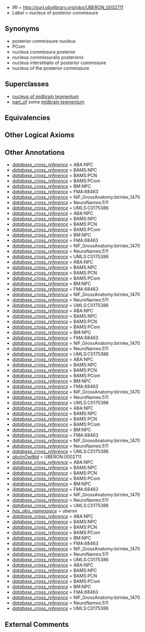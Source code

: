  * *IRI* = http://purl.obolibrary.org/obo/UBERON_0002711
 * *Label* = nucleus of posterior commissure

## Synonyms

 * posterior commissure nucleus
 * PCom
 * nucleus commissura posterior
 * nucleus commissuralis posterioris
 * nucleus interstitialis of posterior commissure
 * nucleus of the posterior commissure

## Superclasses

 * [nucleus of midbrain tegmentum](../../UBERON/14/UBERON_0007414.md)
 * [part_of](../../BFO/50/BFO_0000050.md) some [midbrain tegmentum](../../UBERON/43/UBERON_0001943.md)

## Equivalencies


## Other Logical Axioms


## Other Annotations

 * *[database_cross_reference](../../ef/oboInOwl#hasDbXref.md)* = ABA:NPC
 * *[database_cross_reference](../../ef/oboInOwl#hasDbXref.md)* = BAMS:NPC
 * *[database_cross_reference](../../ef/oboInOwl#hasDbXref.md)* = BAMS:PCN
 * *[database_cross_reference](../../ef/oboInOwl#hasDbXref.md)* = BAMS:PCom
 * *[database_cross_reference](../../ef/oboInOwl#hasDbXref.md)* = BM:NPC
 * *[database_cross_reference](../../ef/oboInOwl#hasDbXref.md)* = FMA:68463
 * *[database_cross_reference](../../ef/oboInOwl#hasDbXref.md)* = NIF_GrossAnatomy:birnlex_1470
 * *[database_cross_reference](../../ef/oboInOwl#hasDbXref.md)* = NeuroNames:511
 * *[database_cross_reference](../../ef/oboInOwl#hasDbXref.md)* = UMLS:C0175386
 * *[database_cross_reference](../../ef/oboInOwl#hasDbXref.md)* = ABA:NPC
 * *[database_cross_reference](../../ef/oboInOwl#hasDbXref.md)* = BAMS:NPC
 * *[database_cross_reference](../../ef/oboInOwl#hasDbXref.md)* = BAMS:PCN
 * *[database_cross_reference](../../ef/oboInOwl#hasDbXref.md)* = BAMS:PCom
 * *[database_cross_reference](../../ef/oboInOwl#hasDbXref.md)* = BM:NPC
 * *[database_cross_reference](../../ef/oboInOwl#hasDbXref.md)* = FMA:68463
 * *[database_cross_reference](../../ef/oboInOwl#hasDbXref.md)* = NIF_GrossAnatomy:birnlex_1470
 * *[database_cross_reference](../../ef/oboInOwl#hasDbXref.md)* = NeuroNames:511
 * *[database_cross_reference](../../ef/oboInOwl#hasDbXref.md)* = UMLS:C0175386
 * *[database_cross_reference](../../ef/oboInOwl#hasDbXref.md)* = ABA:NPC
 * *[database_cross_reference](../../ef/oboInOwl#hasDbXref.md)* = BAMS:NPC
 * *[database_cross_reference](../../ef/oboInOwl#hasDbXref.md)* = BAMS:PCN
 * *[database_cross_reference](../../ef/oboInOwl#hasDbXref.md)* = BAMS:PCom
 * *[database_cross_reference](../../ef/oboInOwl#hasDbXref.md)* = BM:NPC
 * *[database_cross_reference](../../ef/oboInOwl#hasDbXref.md)* = FMA:68463
 * *[database_cross_reference](../../ef/oboInOwl#hasDbXref.md)* = NIF_GrossAnatomy:birnlex_1470
 * *[database_cross_reference](../../ef/oboInOwl#hasDbXref.md)* = NeuroNames:511
 * *[database_cross_reference](../../ef/oboInOwl#hasDbXref.md)* = UMLS:C0175386
 * *[database_cross_reference](../../ef/oboInOwl#hasDbXref.md)* = ABA:NPC
 * *[database_cross_reference](../../ef/oboInOwl#hasDbXref.md)* = BAMS:NPC
 * *[database_cross_reference](../../ef/oboInOwl#hasDbXref.md)* = BAMS:PCN
 * *[database_cross_reference](../../ef/oboInOwl#hasDbXref.md)* = BAMS:PCom
 * *[database_cross_reference](../../ef/oboInOwl#hasDbXref.md)* = BM:NPC
 * *[database_cross_reference](../../ef/oboInOwl#hasDbXref.md)* = FMA:68463
 * *[database_cross_reference](../../ef/oboInOwl#hasDbXref.md)* = NIF_GrossAnatomy:birnlex_1470
 * *[database_cross_reference](../../ef/oboInOwl#hasDbXref.md)* = NeuroNames:511
 * *[database_cross_reference](../../ef/oboInOwl#hasDbXref.md)* = UMLS:C0175386
 * *[database_cross_reference](../../ef/oboInOwl#hasDbXref.md)* = ABA:NPC
 * *[database_cross_reference](../../ef/oboInOwl#hasDbXref.md)* = BAMS:NPC
 * *[database_cross_reference](../../ef/oboInOwl#hasDbXref.md)* = BAMS:PCN
 * *[database_cross_reference](../../ef/oboInOwl#hasDbXref.md)* = BAMS:PCom
 * *[database_cross_reference](../../ef/oboInOwl#hasDbXref.md)* = BM:NPC
 * *[database_cross_reference](../../ef/oboInOwl#hasDbXref.md)* = FMA:68463
 * *[database_cross_reference](../../ef/oboInOwl#hasDbXref.md)* = NIF_GrossAnatomy:birnlex_1470
 * *[database_cross_reference](../../ef/oboInOwl#hasDbXref.md)* = NeuroNames:511
 * *[database_cross_reference](../../ef/oboInOwl#hasDbXref.md)* = UMLS:C0175386
 * *[database_cross_reference](../../ef/oboInOwl#hasDbXref.md)* = ABA:NPC
 * *[database_cross_reference](../../ef/oboInOwl#hasDbXref.md)* = BAMS:NPC
 * *[database_cross_reference](../../ef/oboInOwl#hasDbXref.md)* = BAMS:PCN
 * *[database_cross_reference](../../ef/oboInOwl#hasDbXref.md)* = BAMS:PCom
 * *[database_cross_reference](../../ef/oboInOwl#hasDbXref.md)* = BM:NPC
 * *[database_cross_reference](../../ef/oboInOwl#hasDbXref.md)* = FMA:68463
 * *[database_cross_reference](../../ef/oboInOwl#hasDbXref.md)* = NIF_GrossAnatomy:birnlex_1470
 * *[database_cross_reference](../../ef/oboInOwl#hasDbXref.md)* = NeuroNames:511
 * *[database_cross_reference](../../ef/oboInOwl#hasDbXref.md)* = UMLS:C0175386
 * *[oboInOwl#id](../../id/oboInOwl#id.md)* = UBERON:0002711
 * *[database_cross_reference](../../ef/oboInOwl#hasDbXref.md)* = ABA:NPC
 * *[database_cross_reference](../../ef/oboInOwl#hasDbXref.md)* = BAMS:NPC
 * *[database_cross_reference](../../ef/oboInOwl#hasDbXref.md)* = BAMS:PCN
 * *[database_cross_reference](../../ef/oboInOwl#hasDbXref.md)* = BAMS:PCom
 * *[database_cross_reference](../../ef/oboInOwl#hasDbXref.md)* = BM:NPC
 * *[database_cross_reference](../../ef/oboInOwl#hasDbXref.md)* = FMA:68463
 * *[database_cross_reference](../../ef/oboInOwl#hasDbXref.md)* = NIF_GrossAnatomy:birnlex_1470
 * *[database_cross_reference](../../ef/oboInOwl#hasDbXref.md)* = NeuroNames:511
 * *[database_cross_reference](../../ef/oboInOwl#hasDbXref.md)* = UMLS:C0175386
 * *[has_obo_namespace](../../ce/oboInOwl#hasOBONamespace.md)* = uberon
 * *[database_cross_reference](../../ef/oboInOwl#hasDbXref.md)* = ABA:NPC
 * *[database_cross_reference](../../ef/oboInOwl#hasDbXref.md)* = BAMS:NPC
 * *[database_cross_reference](../../ef/oboInOwl#hasDbXref.md)* = BAMS:PCN
 * *[database_cross_reference](../../ef/oboInOwl#hasDbXref.md)* = BAMS:PCom
 * *[database_cross_reference](../../ef/oboInOwl#hasDbXref.md)* = BM:NPC
 * *[database_cross_reference](../../ef/oboInOwl#hasDbXref.md)* = FMA:68463
 * *[database_cross_reference](../../ef/oboInOwl#hasDbXref.md)* = NIF_GrossAnatomy:birnlex_1470
 * *[database_cross_reference](../../ef/oboInOwl#hasDbXref.md)* = NeuroNames:511
 * *[database_cross_reference](../../ef/oboInOwl#hasDbXref.md)* = UMLS:C0175386
 * *[database_cross_reference](../../ef/oboInOwl#hasDbXref.md)* = ABA:NPC
 * *[database_cross_reference](../../ef/oboInOwl#hasDbXref.md)* = BAMS:NPC
 * *[database_cross_reference](../../ef/oboInOwl#hasDbXref.md)* = BAMS:PCN
 * *[database_cross_reference](../../ef/oboInOwl#hasDbXref.md)* = BAMS:PCom
 * *[database_cross_reference](../../ef/oboInOwl#hasDbXref.md)* = BM:NPC
 * *[database_cross_reference](../../ef/oboInOwl#hasDbXref.md)* = FMA:68463
 * *[database_cross_reference](../../ef/oboInOwl#hasDbXref.md)* = NIF_GrossAnatomy:birnlex_1470
 * *[database_cross_reference](../../ef/oboInOwl#hasDbXref.md)* = NeuroNames:511
 * *[database_cross_reference](../../ef/oboInOwl#hasDbXref.md)* = UMLS:C0175386

## External Comments


